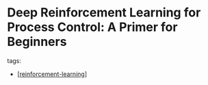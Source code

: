# Deep Reinforcement Learning for Process Control: A Primer for Beginners
tags:
- [[reinforcement-learning]]

[//begin]: # "Autogenerated link references for markdown compatibility"
[reinforcement-learning]: ..\reinforcement-learning "Reinforcement Learning"
[//end]: # "Autogenerated link references"